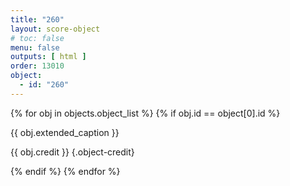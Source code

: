 ```yaml
---
title: "260"
layout: score-object
# toc: false
menu: false
outputs: [ html ]
order: 13010
object:
  - id: "260"
---
```


{% for obj in objects.object_list %}
{% if obj.id == object[0].id %}

{{ obj.extended_caption }}

{{ obj.credit }} {.object-credit}

{% endif %}
{% endfor %}
